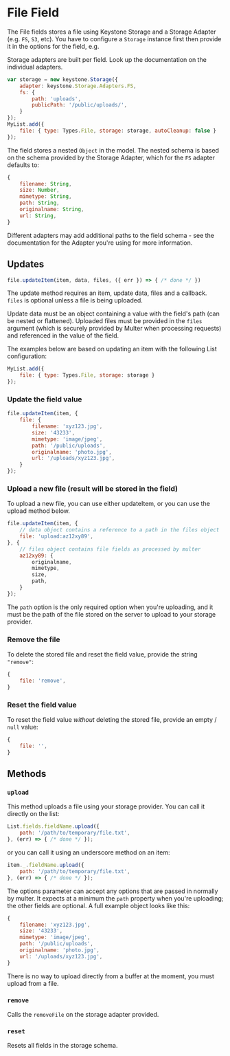 # File Field

The File fields stores a file using Keystone Storage and a Storage Adapter (e.g. `FS`, `S3`, etc). You have to configure a `Storage` instance first then provide it in the options for the field, e.g.

Storage adapters are built per field. Look up the documentation on the individual adapters.

```js
var storage = new keystone.Storage({
	adapter: keystone.Storage.Adapters.FS,
	fs: {
		path: 'uploads',
		publicPath: '/public/uploads/',
	}
});
MyList.add({
	file: { type: Types.File, storage: storage, autoCleanup: false }
});
```

The field stores a nested `Object` in the model. The nested schema is based on the schema provided by the Storage Adapter, which for the `FS` adapter defaults to:

```js
{
	filename: String,
	size: Number,
	mimetype: String,
	path: String,
	originalname: String,
	url: String,
}
```

Different adapters may add additional paths to the field schema - see the documentation for the Adapter you're using for more information.

## Updates

```js
file.updateItem(item, data, files, ({ err }) => { /* done */ })
```

The update method requires an item, update data, files and a callback. `files` is optional unless a file is being uploaded.

Update data must be an object containing a value with the field's path (can be nested or flattened). Uploaded files must be provided in the `files` argument (which is securely provided by Multer when processing requests) and referenced in the value of the field.

The examples below are based on updating an item with the following List configuration:

```js
MyList.add({
	file: { type: Types.File, storage: storage }
});
```

### Update the field value

```js
file.updateItem(item, {
	file: {
		filename: 'xyz123.jpg',
		size: '43233',
		mimetype: 'image/jpeg',
		path: '/public/uploads',
		originalname: 'photo.jpg',
		url: '/uploads/xyz123.jpg',
	}
});
```

### Upload a new file (result will be stored in the field)

To upload a new file, you can use either updateItem, or you can use the upload method below.

```js
file.updateItem(item, {
	// data object contains a reference to a path in the files object
	file: 'upload:az12xy89',
}, {
	// files object contains file fields as processed by multer
	az12xy89: {
		originalname,
		mimetype,
		size,
		path,
	}
});
```

The `path` option is the only required option when you're uploading, and it must be the path of the file stored on the server to upload to your storage provider.

### Remove the file

To delete the stored file and reset the field value, provide the string `"remove"`:

```js
{
	file: 'remove',
}
```

### Reset the field value

To reset the field value _without_ deleting the stored file, provide an empty / `null` value:

```js
{
	file: '',
}
```

## Methods

### `upload`

This method uploads a file using your storage provider. You can call it directly on the list:

```js
List.fields.fieldName.upload({
	path: '/path/to/temporary/file.txt',
}, (err) => { /* done */ });
```

or you can call it using an underscore method on an item:

```js
item._.fieldName.upload({
	path: '/path/to/temporary/file.txt',
}, (err) => { /* done */ });
```

The options parameter can accept any options that are passed in normally by multer. It expects at a minimum the `path` property when you're uploading; the other fields are optional. A full example object looks like this:

```js
{
	filename: 'xyz123.jpg',
	size: '43233',
	mimetype: 'image/jpeg',
	path: '/public/uploads',
	originalname: 'photo.jpg',
	url: '/uploads/xyz123.jpg',
}
```

There is no way to upload directly from a buffer at the moment, you must upload from a file.

### `remove`

Calls the `removeFile` on the storage adapter provided.

### `reset`

Resets all fields in the storage schema.
